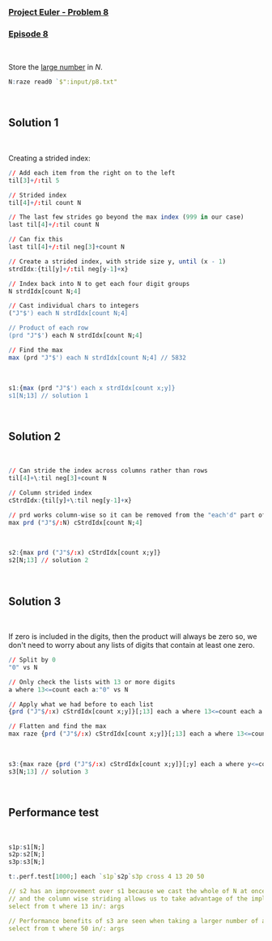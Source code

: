### [Project Euler - Problem 8](https://projecteuler.net/problem=8)
### [Episode 8]()
<br>

Store the [large number](../input/p8.txt) in *N*.
```q
N:raze read0 `$":input/p8.txt" 
```
<br>

## Solution 1
<br>

Creating a strided index:
```q
// Add each item from the right on to the left
til[3]+/:til 5

// Strided index
til[4]+/:til count N

// The last few strides go beyond the max index (999 in our case)
last til[4]+/:til count N

// Can fix this
last til[4]+/:til neg[3]+count N

// Create a strided index, with stride size y, until (x - 1)
strdIdx:{til[y]+/:til neg[y-1]+x}

// Index back into N to get each four digit groups
N strdIdx[count N;4]

// Cast individual chars to integers
("J"$') each N strdIdx[count N;4]

// Product of each row
(prd "J"$') each N strdIdx[count N;4]

// Find the max
max (prd "J"$') each N strdIdx[count N;4] // 5832
```
<br>

```q
s1:{max (prd "J"$') each x strdIdx[count x;y]}
s1[N;13] // solution 1
```
<br>

## Solution 2
<br>

```q
// Can stride the index across columns rather than rows
til[4]+\:til neg[3]+count N

// Column strided index
cStrdIdx:{til[y]+\:til neg[y-1]+x}

// prd works column-wise so it can be removed from the "each'd" part of the expression
max prd ("J"$/:N) cStrdIdx[count N;4]
```
<br>

```q
s2:{max prd ("J"$/:x) cStrdIdx[count x;y]}
s2[N;13] // solution 2
```
<br>

## Solution 3
<br>

If zero is included in the digits, then the product will always be zero so, we don't need to worry about any lists of digits that contain at least one zero.

```q
// Split by 0
"0" vs N

// Only check the lists with 13 or more digits
a where 13<=count each a:"0" vs N

// Apply what we had before to each list
{prd ("J"$/:x) cStrdIdx[count x;y]}[;13] each a where 13<=count each a:"0" vs N

// Flatten and find the max
max raze {prd ("J"$/:x) cStrdIdx[count x;y]}[;13] each a where 13<=count each a:"0" vs N
```
<br>

```q
s3:{max raze {prd ("J"$/:x) cStrdIdx[count x;y]}[;y] each a where y<=count each a:"0" vs x}
s3[N;13] // solution 3
```
<br>

## Performance test
<br>

```q
s1p:s1[N;]
s2p:s2[N;]
s3p:s3[N;]

t:.perf.test[1000;] each `s1p`s2p`s3p cross 4 13 20 50

// s2 has an improvement over s1 because we cast the whole of N at once (rather than on each row) 
// and the column wise striding allows us to take advantage of the implicit 'each' of prd 
select from t where 13 in/: args

// Performance benefits of s3 are seen when taking a larger number of adjacent digits
select from t where 50 in/: args
```
